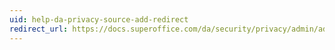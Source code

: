 ```yaml
---
uid: help-da-privacy-source-add-redirect
redirect_url: https://docs.superoffice.com/da/security/privacy/admin/add-source.html
---
```

